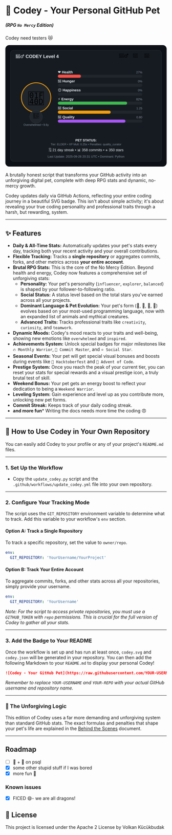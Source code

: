 # 🐾 Codey - Your Personal GitHub Pet 
##### (RPG `No Mercy` Edition)
Codey need testers 😿

![Codey - Your GitHub Pet](codey.svg)

A brutally honest script that transforms your GitHub activity into an unforgiving digital pet, complete with deep RPG stats and dynamic, no-mercy growth.

Codey updates daily via GitHub Actions, reflecting your entire coding journey in a beautiful SVG badge. This isn't about simple activity; it's about revealing your true coding personality and professional traits through a harsh, but rewarding, system.

---

## ✨ Features

* **Daily & All-Time Stats:** Automatically updates your pet's stats every day, tracking both your recent activity and your overall contributions.
* **Flexible Tracking:** Tracks a **single repository** or aggregates commits, forks, and other metrics across **your entire account**.
* **Brutal RPG Stats:** This is the core of the No Mercy Edition. Beyond health and energy, Codey now features a comprehensive set of unforgiving stats:
    * **Personality:** Your pet's personality (`influencer`, `explorer`, `balanced`) is shaped by your follower-to-following ratio.
    * **Social Status:** A status level based on the total stars you've earned across all your projects.
    * **Dominant Language & Pet Evolution:** Your pet's form (🐍, 🦊, 🦀, 🐹) evolves based on your most-used programming language, now with an expanded list of animals and mythical creatures.
    * **Advanced Traits:** Tracks professional traits like `creativity`, `curiosity`, and `teamwork`.
* **Dynamic Moods:** Codey's mood reacts to your traits and well-being, showing new emotions like `overwhelmed` and `inspired`.
* **Achievements System:** Unlock special badges for major milestones like `🔥 Monthly Warrior`, `💯 Commit Master`, and `⭐ Social Star`.
* **Seasonal Events:** Your pet will get special visual bonuses and boosts during events like `🎃 Hacktoberfest` and `🎄 Advent of Code`.
* **Prestige System:** Once you reach the peak of your current tier, you can reset your stats for special rewards and a visual prestige icon, a truly brutal test of skill.
* **Weekend Bonus:** Your pet gets an energy boost to reflect your dedication to being a `Weekend Warrior`.
* **Leveling System:** Gain experience and level up as you contribute more, unlocking new pet forms.
* **Commit Streak:** Keeps track of your daily coding streak.
* **and more fun*** Writing the docs needs more time the coding 😠

---

## 🚀 How to Use Codey in Your Own Repository

You can easily add Codey to your profile or any of your project's `README.md` files.

---

### 1\. Set Up the Workflow

* Copy the `update_codey.py` script and the `.github/workflows/update_codey.yml` file into your own repository.

---

### 2\. Configure Your Tracking Mode

The script uses the `GIT_REPOSITORY` environment variable to determine what to track. Add this variable to your workflow's `env` section.

#### Option A: Track a Single Repository

To track a specific repository, set the value to `owner/repo`.

```yaml
env:
  GIT_REPOSITORY: 'YourUsername/YourProject'
````

#### Option B: Track Your Entire Account

To aggregate commits, forks, and other stats across all your repositories, simply provide your username.

```yaml
env:
  GIT_REPOSITORY: 'YourUsername'
```

*Note: For the script to access private repositories, you must use a `GITHUB_TOKEN` with `repo` permissions. This is crucial for the full version of Codey to gather all your stats.*

-----

### 3\. Add the Badge to Your README

Once the workflow is set up and has run at least once, `codey.svg` and `codey.json` will be generated in your repository. You can then add the following Markdown to your `README.md` to display your personal Codey\!

```markdown
![Codey - Your GitHub Pet](https://raw.githubusercontent.com/YOUR-USERNAME/YOUR-REPO/main/codey.svg)
```

*Remember to replace `YOUR-USERNAME` and `YOUR-REPO` with your actual GitHub username and repository name.*

-----

### 📝 The Unforgiving Logic

This edition of Codey uses a far more demanding and unforgiving system than standard GitHub stats. The exact formulas and penalties that shape your pet's life are explained in the [Behind the Scenes](Behind-the-Scenes.md) document.

-----

## Roadmap

  * [ ] 🚤 + 🧠 on psql
  * [x] some other stupid stuff if I was bored
  * [x] more fun 🥳

###  Known issues

  * [x] FICED 😄- we are all dragons!

## 📝 License

This project is licensed under the Apache 2 License by Volkan Kücükbudak







